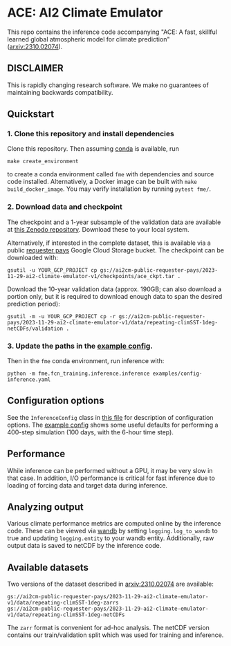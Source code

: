 # ACE: AI2 Climate Emulator
This repo contains the inference code accompanying "ACE: A fast, skillful learned global atmospheric model for climate prediction" ([arxiv:2310.02074](https://arxiv.org/abs/2310.02074)).

## DISCLAIMER
This is rapidly changing research software. We make no guarantees of maintaining backwards compatibility.

## Quickstart

### 1. Clone this repository and install dependencies

Clone this repository. Then assuming [conda](https://docs.conda.io/en/latest/)
is available, run
```
make create_environment
```
to create a conda environment called `fme` with dependencies and source
code installed. Alternatively, a Docker image can be built with `make build_docker_image`.
You may verify installation by running `pytest fme/`.

### 2. Download data and checkpoint

The checkpoint and a 1-year subsample of the validation data are available at
[this Zenodo repository](https://zenodo.org/doi/10.5281/zenodo.10791086).
Download these to your local system.

Alternatively, if interested in the complete dataset, this is available via a public
[requester pays](https://cloud.google.com/storage/docs/requester-pays)
Google Cloud Storage bucket. The checkpoint can be downloaded with:
```
gsutil -u YOUR_GCP_PROJECT cp gs://ai2cm-public-requester-pays/2023-11-29-ai2-climate-emulator-v1/checkpoints/ace_ckpt.tar .
```
Download the 10-year validation data (approx. 190GB; can also download a portion only,
but it is required to download enough data to span the desired prediction period):
```
gsutil -m -u YOUR_GCP_PROJECT cp -r gs://ai2cm-public-requester-pays/2023-11-29-ai2-climate-emulator-v1/data/repeating-climSST-1deg-netCDFs/validation .
```

### 3. Update the paths in the [example config](examples/config-inference.yaml).
Then in the `fme` conda environment, run inference with:
```
python -m fme.fcn_training.inference.inference examples/config-inference.yaml
```

## Configuration options
See the `InferenceConfig` class in [this file](fme/fme/fcn_training/inference/inference.py) for
description of configuration options. The [example config](examples/config-inference.yaml)
shows some useful defaults for performing a 400-step simulation (100 days, with the 6-hour time step).

## Performance
While inference can be performed without a GPU, it may be very slow in that case. In addition,
I/O performance is critical for fast inference due to loading of forcing data and target data
during inference.

## Analyzing output
Various climate performance metrics are computed online by the inference code. These can be viewed via
[wandb](https://wandb.ai) by setting `logging.log_to_wandb` to true and updating `logging.entity`
to your wandb entity. Additionally, raw output data is saved to netCDF by the inference code.

## Available datasets
Two versions of the dataset described in [arxiv:2310.02074](https://arxiv.org/abs/2310.02074)
are available:
```
gs://ai2cm-public-requester-pays/2023-11-29-ai2-climate-emulator-v1/data/repeating-climSST-1deg-zarrs
gs://ai2cm-public-requester-pays/2023-11-29-ai2-climate-emulator-v1/data/repeating-climSST-1deg-netCDFs
```
The `zarr` format is convenient for ad-hoc analysis. The netCDF version contains our
train/validation split which was used for training and inference.
